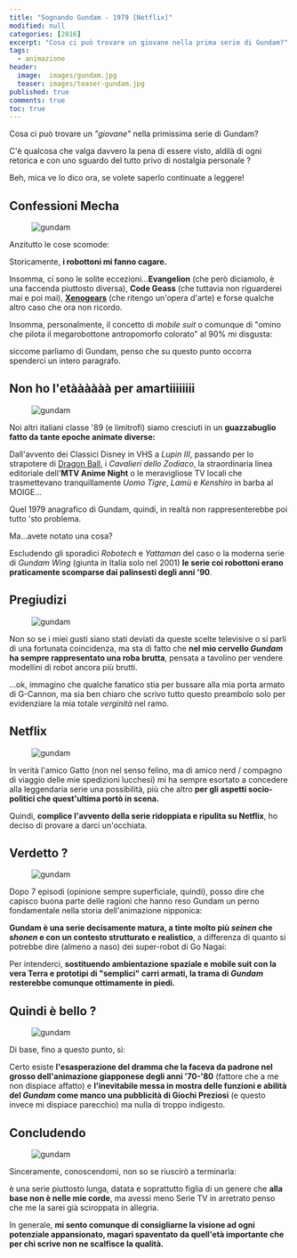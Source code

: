 ```yaml
---
title: "Sognando Gundam - 1979 [Netflix]"
modified: null
categories: [2016]
excerpt: "Cosa ci può trovare un giovane nella prima serie di Gundam?"
tags:
  - animazione
header:  
  image:  images/gundam.jpg
  teaser: images/teaser-gundam.jpg
published: true
comments: true
toc: true
---
```


Cosa ci può trovare un _"giovane"_ nella primissima serie di Gundam?

C'è qualcosa che valga davvero la pena di essere visto, aldilà di ogni retorica e con uno sguardo del tutto privo di nostalgia personale ?

Beh, mica ve lo dico ora, se volete saperlo continuate a leggere!

## Confessioni Mecha

<figure>
<img src="https://upload.wikimedia.org/wikipedia/it/1/1f/Mobile_Suit_Gundam.jpg" alt="gundam">
</figure>

Anzitutto le cose scomode:

Storicamente, **i robottoni mi fanno cagare.**

Insomma, ci sono le solite eccezioni...**Evangelion** (che però diciamolo, è una faccenda piuttosto diversa), **Code Geass** (che tuttavia non riguarderei mai e poi mai), [**Xenogears**](/2016/xenogears-recensione/) (che ritengo un'opera d'arte) e forse qualche altro caso che ora non ricordo. 

Insomma, personalmente, il concetto di _mobile suit_ o comunque di "omino che pilota il megarobottone antropomorfo colorato" al 90% mi disgusta:

siccome parliamo di Gundam, penso che su questo punto occorra spenderci un intero paragrafo.

## Non ho l'etàààààà per amartiiiiiiii

<figure>
<img src="https://upload.wikimedia.org/wikipedia/it/b/be/Francobolli_Gundam_Amuro.png" alt="gundam">
</figure>

Noi altri italiani classe '89 (e limitrofi) siamo cresciuti in un **guazzabuglio fatto da tante epoche animate diverse:** 

Dall'avvento dei Classici Disney in VHS a _Lupin III_, passando per lo strapotere di [Dragon Ball](/2013/dragon-ball-in-italia/), i _Cavalieri dello Zodiaco_, la straordinaria linea editoriale dell'**MTV Anime Night** o le meravigliose TV locali che trasmettevano tranquillamente _Uomo Tigre_, _Lamù_ e _Kenshiro_ in barba al MOIGE...

Quel 1979 anagrafico di Gundam, quindi, in realtà non rappresenterebbe poi tutto 'sto problema.

Ma...avete notato una cosa?

Escludendo gli sporadici _Robotech_ e _Yattaman_ del caso o la moderna serie di _Gundam Wing_ (giunta in Italia solo nel 2001) **le serie coi robottoni erano praticamente scomparse dai palinsesti degli anni '90**.

## Pregiudizi

<figure>
<img src="https://i.imgur.com/67ZsLDp.jpg" alt="gundam">
</figure>

Non so se i miei gusti siano stati deviati da queste scelte televisive o si parli di una fortunata coincidenza, ma sta di fatto che **nel mio cervello _Gundam_ ha sempre rappresentato una roba brutta**, pensata a tavolino per vendere modellini di robot ancora più brutti.

...ok, immagino che qualche fanatico stia per bussare alla mia porta armato di G-Cannon, ma sia ben chiaro che scrivo tutto questo preambolo solo per evidenziare la mia totale _verginità_ nel ramo.

## Netflix

<figure>
<img src="https://i2.hd-cdn.it/img/max_width1000/id535810_1.jpg" alt="gundam">
</figure>

In verità l'amico Gatto (non nel senso felino, ma di amico nerd / compagno di viaggio delle mie spedizioni lucchesi) mi ha sempre esortato a concedere alla leggendaria serie una possibilità, più che altro **per gli aspetti socio-politici che quest'ultima portò in scena.**

Quindi, **complice l'avvento della serie ridoppiata e ripulita su Netflix**, ho deciso di provare a darci un'occhiata.

## Verdetto ?

<figure>
<img src="https://i295.photobucket.com/albums/mm145/SaotomeAlto/Mobile%20Suit%20Gundam/Mobile%20Suit%20Gundam%200079/rx782-battered.jpg" alt="gundam">
</figure>

Dopo 7 episodi (opinione sempre superficiale, quindi), posso dire che capisco buona parte delle ragioni che hanno reso Gundam un perno fondamentale nella storia dell'animazione nipponica: 

**Gundam è una serie decisamente matura, a tinte molto più _seinen_ che _shonen_ e con un contesto strutturato e realistico**, a differenza di quanto si potrebbe dire (almeno a naso) dei super-robot di Go Nagai:

Per intenderci, **sostituendo ambientazione spaziale e mobile suit con la vera Terra e prototipi di "semplici" carri armati, la trama di _Gundam_ resterebbe comunque ottimamente in piedi.**

## Quindi è bello ?

<figure>
<img src="https://images.sgcafe.net/2013/07/rx782.jpg" alt="gundam">
</figure>

Di base, fino a questo punto, sì: 

Certo esiste **l'esasperazione del dramma che la faceva da padrone nel grosso dell'animazione giapponese degli anni '70-'80** (fattore che a me non dispiace affatto) e **l'inevitabile messa in mostra delle funzioni e abilità del _Gundam_ come manco una pubblicità di Giochi Preziosi** (e questo invece mi dispiace parecchio) ma nulla di troppo indigesto.

## Concludendo 

<figure>
<img src="https://www.fanboy.com/archive-images/gundam-0079-02.jpg" alt="gundam">
</figure>

Sinceramente, conoscendomi, non so se riuscirò a terminarla: 

è una serie piuttosto lunga, datata e soprattutto figlia di un genere che **alla base non è nelle mie corde**, ma avessi meno Serie TV in arretrato penso che me la sarei già sciroppata in allegria.

In generale, **mi sento comunque di consigliarne la visione ad ogni potenziale appansionato, magari spaventato da quell'età importante che per chi scrive non ne scalfisce la qualità.**
